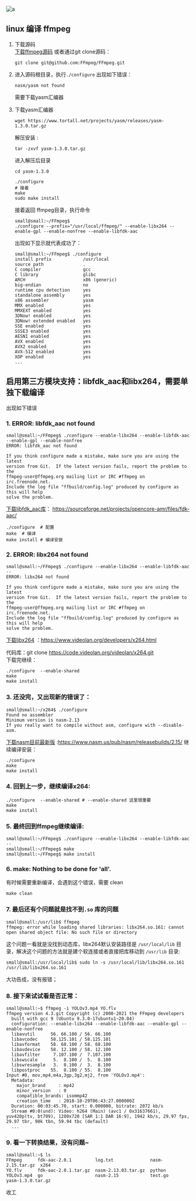 ![a](../res/ffmpeg/ffmpeg.png)
## linux 编译 ffmpeg
1. 下载源码  
    [下载ffmpeg源码](https://github.com/FFmpeg/FFmpeg) 或者通过git clone源码：  
    ```
    git clone git@github.com:FFmpeg/FFmpeg.git
    ```
2. 进入源码根目录，执行`./configure` 出现如下错误：  
    ```
    nasm/yasm not found
    ```

    需要下载yasm汇编器
3. 下载yasm汇编器
    ```
    wget https://www.tortall.net/projects/yasm/releases/yasm-1.3.0.tar.gz
    ```

    解压安装  :  
    ```shell
    tar -zxvf yasm-1.3.0.tar.gz
    ```
    进入解压后目录 
    ```
    cd yasm-1.3.0

    ./configure
    # 接着 
    make 
    sudo make install
    ```
    接着返回 ffmpeg目录，执行命令
    ```
    small@small:~/FFmpeg$
    ./configure --prefix="/usr/local/ffmpeg/" --enable-libx264 --enable-gpl --enable-nonfree --enable-libfdk-aac
    ```
    出现如下显示就代表成功了：
    ```shell
    small@small:~/FFmpeg$ ./configure
    install prefix            /usr/local
    source path               .
    C compiler                gcc
    C library                 glibc
    ARCH                      x86 (generic)
    big-endian                no
    runtime cpu detection     yes
    standalone assembly       yes
    x86 assembler             yasm
    MMX enabled               yes
    MMXEXT enabled            yes
    3DNow! enabled            yes
    3DNow! extended enabled   yes
    SSE enabled               yes
    SSSE3 enabled             yes
    AESNI enabled             yes
    AVX enabled               yes
    AVX2 enabled              yes
    AVX-512 enabled           yes
    XOP enabled               yes
    ...
    ```


## 启用第三方模块支持：libfdk_aac和libx264，需要单独下载编译
出现如下错误
### 1. ERROR: libfdk_aac not found
```shell
small@small:~/FFmpeg$ ./configure --enable-libx264 --enable-libfdk-aac --enable-gpl --enable-nonfree
ERROR: libfdk_aac not found

If you think configure made a mistake, make sure you are using the latest
version from Git.  If the latest version fails, report the problem to the
ffmpeg-user@ffmpeg.org mailing list or IRC #ffmpeg on irc.freenode.net.
Include the log file "ffbuild/config.log" produced by configure as this will help
solve the problem.
```
[下载libfdk_aac库](https://sourceforge.net/projects/opencore-amr/files/fdk-aac/)：
https://sourceforge.net/projects/opencore-amr/files/fdk-aac/
```shell
./configure  # 配置
make  # 编译
make install # 编译安装
```

### 2. ERROR: libx264 not found
```shell
small@small:~/FFmpeg$ ./configure --enable-libx264 --enable-libfdk-aac --
ERROR: libx264 not found

If you think configure made a mistake, make sure you are using the latest
version from Git.  If the latest version fails, report the problem to the
ffmpeg-user@ffmpeg.org mailing list or IRC #ffmpeg on irc.freenode.net.
Include the log file "ffbuild/config.log" produced by configure as this will help
solve the problem.

```
[下载libx264](https://www.videolan.org/developers/x264.html) ：https://www.videolan.org/developers/x264.html

代码库：git clone https://code.videolan.org/videolan/x264.git  
下载完继续：
```shell
./configure  --enable-shared
make  
make install
```
### 3. 还没完，又出现新的错误了：
```shell
small@small:~/x264$ ./configure
Found no assembler
Minimum version is nasm-2.13
If you really want to compile without asm, configure with --disable-asm.
```
[下载nasm目前最新版](https://www.nasm.us/pub/nasm/releasebuilds/2.15/) :https://www.nasm.us/pub/nasm/releasebuilds/2.15/
继续编译安装：
```shell
./configure  
make  
make install
```

### 4. 回到上一步，继续编译x264:
```shell
./configure  --enable-shared # --enable-shared 这里很重要
make  
make install
```
### 5. 最终回到ffmpeg继续编译:
```shell
small@small:~/FFmpeg$ ./configure --enable-libx264 --enable-libfdk-aac --
small@small:~/FFmpeg$ make
small@small:~/FFmpeg$ make install
```

### 6. make: Nothing to be done for 'all'.
有时候需要重新编译，会遇到这个错误，需要 clean
```shell
make clean
```

### 7. 最后还有个问题就是找不到`.so` 库的问题
```shell
small@small:/usr/lib$ ffmpeg
ffmpeg: error while loading shared libraries: libx264.so.161: cannot open shared object file: No such file or directory
```
这个问题一看就是没找到动态库，libx264默认安装路径是 `/usr/local/lib` 目录，解决这个问题的方法就是建个软连接或者直接把库移动到 `/usr/lib` 目录:
```shell
small@small:/usr/local/lib$ sudo ln -s /usr/local/lib/libx264.so.161 /usr/lib/libx264.so.161
```
大功告成，没有报错；  
### 8. 接下来试试看是否正常：
```shell
small@small:~$ ffmpeg -i YOLOv3.mp4 YO.flv
ffmpeg version 4.3.git Copyright (c) 2000-2021 the FFmpeg developers
  built with gcc 9 (Ubuntu 9.3.0-17ubuntu1~20.04)
  configuration: --enable-libx264 --enable-libfdk-aac --enable-gpl --enable-nonfree
  libavutil      56. 66.100 / 56. 66.100
  libavcodec     58.125.101 / 58.125.101
  libavformat    58. 68.100 / 58. 68.100
  libavdevice    58. 12.100 / 58. 12.100
  libavfilter     7.107.100 /  7.107.100
  libswscale      5.  8.100 /  5.  8.100
  libswresample   3.  8.100 /  3.  8.100
  libpostproc    55.  8.100 / 55.  8.100
Input #0, mov,mp4,m4a,3gp,3g2,mj2, from 'YOLOv3.mp4':
  Metadata:
    major_brand     : mp42
    minor_version   : 0
    compatible_brands: isommp42
    creation_time   : 2018-10-29T06:43:27.000000Z
  Duration: 00:03:45.70, start: 0.000000, bitrate: 2072 kb/s
  Stream #0:0(und): Video: h264 (Main) (avc1 / 0x31637661), yuv420p(tv, bt709), 1280x720 [SAR 1:1 DAR 16:9], 1942 kb/s, 29.97 fps, 29.97 tbr, 90k tbn, 59.94 tbc (default)
  ...
```
### 9. 看一下转换结果，没有问题~
```shell
small@small:~$ ls
FFmpeg      fdk-aac-2.0.1         log.txt              nasm-2.15.tar.gz  x264
YO.flv      fdk-aac-2.0.1.tar.gz  nasm-2.13.03.tar.gz  python            
YOLOv3.mp4  go                    nasm-2.15            test.go           yasm-1.3.0.tar.gz
```
收工
